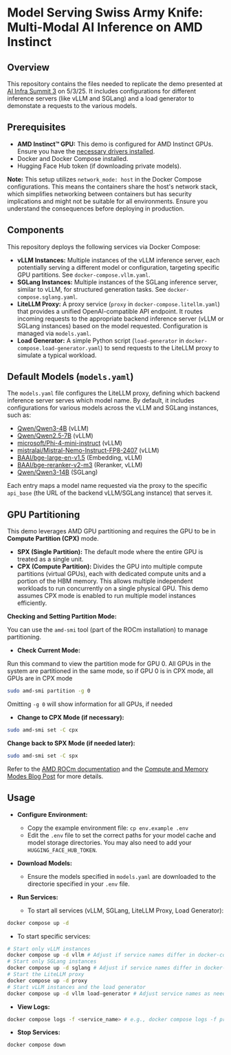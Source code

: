 # Model Serving Swiss Army Knife: Multi-Modal AI Inference on AMD Instinct

## Overview

This repository contains the files needed to replicate the demo presented at [AI Infra Summit 3](https://aiinfra.live) on 5/3/25. It includes configurations for different inference servers (like vLLM and SGLang) and a load generator to demonstate a requests to the various models.

## Prerequisites

* **AMD Instinct™ GPU:** This demo is configured for AMD Instinct GPUs. Ensure you have the [necessary drivers installed](https://rocm.docs.amd.com/projects/install-on-linux/en/latest/install/quick-start.html).
* Docker and Docker Compose installed.
* Hugging Face Hub token (if downloading private models).

**Note:** This setup utilizes `network_mode: host` in the Docker Compose configurations. This means the containers share the host's network stack, which simplifies networking between containers but has security implications and might not be suitable for all environments. Ensure you understand the consequences before deploying in production.

## Components

This repository deploys the following services via Docker Compose:

* **vLLM Instances:** Multiple instances of the vLLM inference server, each potentially serving a different model or configuration, targeting specific GPU partitions. See `docker-compose.vllm.yaml`.
* **SGLang Instances:** Multiple instances of the SGLang inference server, similar to vLLM, for structured generation tasks. See `docker-compose.sglang.yaml`.
* **LiteLLM Proxy:** A proxy service (`proxy` in `docker-compose.litellm.yaml`) that provides a unified OpenAI-compatible API endpoint. It routes incoming requests to the appropriate backend inference server (vLLM or SGLang instances) based on the model requested. Configuration is managed via `models.yaml`.
* **Load Generator:** A simple Python script (`load-generator` in `docker-compose.load-generator.yaml`) to send requests to the LiteLLM proxy to simulate a typical workload.

## Default Models (`models.yaml`)

The `models.yaml` file configures the LiteLLM proxy, defining which backend inference server serves which model name. By default, it includes configurations for various models across the vLLM and SGLang instances, such as:

* [Qwen/Qwen3-4B](https://huggingface.co/Qwen/Qwen3-4B) (vLLM)
* [Qwen/Qwen2.5-7B](https://huggingface.co/Qwen/Qwen2.5-7B) (vLLM)
* [microsoft/Phi-4-mini-instruct](https://huggingface.co/microsoft/Phi-4-mini-instruct) (vLLM)
* [mistralai/Mistral-Nemo-Instruct-FP8-2407](https://huggingface.co/mistralai/Mistral-Nemo-Instruct-FP8-2407) (vLLM)
* [BAAI/bge-large-en-v1.5](https://huggingface.co/BAAI/bge-large-en-v1.5) (Embedding, vLLM)
* [BAAI/bge-reranker-v2-m3](https://huggingface.co/BAAI/bge-reranker-v2-m3) (Reranker, vLLM)
* [Qwen/Qwen3-14B](https://huggingface.co/Qwen/Qwen3-14B) (SGLang)

Each entry maps a model name requested via the proxy to the specific `api_base` (the URL of the backend vLLM/SGLang instance) that serves it.

## GPU Partitioning

This demo leverages AMD GPU partitioning and requires the GPU to be in **Compute Partition (CPX)** mode.

* **SPX (Single Partition):** The default mode where the entire GPU is treated as a single unit.
* **CPX (Compute Partition):** Divides the GPU into multiple compute partitions (virtual GPUs), each with dedicated compute units and a portion of the HBM memory. This allows multiple independent workloads to run concurrently on a single physical GPU. This demo assumes CPX mode is enabled to run multiple model instances efficiently.

**Checking and Setting Partition Mode:**

You can use the `amd-smi` tool (part of the ROCm installation) to manage partitioning.

* **Check Current Mode:**

Run this command to view the partition mode for GPU 0. All GPUs in the system are partitioned in the same mode, so if GPU 0 is in CPX mode, all GPUs are in CPX mode

```bash
sudo amd-smi partition -g 0
```

Omitting `-g 0` will show information for all GPUs, if needed

* **Change to CPX Mode (if necessary):**

```bash
sudo amd-smi set -C cpx
```

**Change back to SPX Mode (if needed later):**

```bash
sudo amd-smi set -C spx
```

Refer to the [AMD ROCm documentation](https://rocm.docs.amd.com/) and the [Compute and Memory Modes Blog Post](https://rocm.blogs.amd.com/software-tools-optimization/compute-memory-modes/README.html) for more details.

## Usage

* **Configure Environment:**
  * Copy the example environment file: `cp env.example .env`
  * Edit the `.env` file to set the correct paths for your model cache and model storage directories. You may also need to add your `HUGGING_FACE_HUB_TOKEN`.

* **Download Models:**
  * Ensure the models specified in `models.yaml` are downloaded to the directorie specified in your `.env` file.

* **Run Services:**
  * To start all services (vLLM, SGLang, LiteLLM Proxy, Load Generator):

```bash
docker compose up -d
```

* To start specific services:

```bash
# Start only vLLM instances
docker compose up -d vllm # Adjust if service names differ in docker-compose.vllm.yaml
# Start only SGLang instances
docker compose up -d sglang # Adjust if service names differ in docker-compose.sglang.yaml
# Start the LiteLLM proxy
docker compose up -d proxy
# Start vLLM instances and the load generator
docker compose up -d vllm load-generator # Adjust service names as needed
```

* **View Logs:**

```bash
docker compose logs -f <service_name> # e.g., docker compose logs -f proxy
```

* **Stop Services:**

```bash
docker compose down
```
